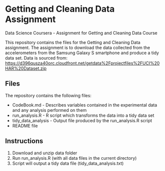 # Getting and Cleaning Data Assignment
Data Science Coursera - Assignment for Getting and Cleaning Data Course

This repository contains the files for the Getting and Cleaning Data assignment. 
The assignment is to download the data collected from the accelerometers from the Samsung Galaxy S smartphone and produce a tidy data set. 
Data is sourced from: https://d396qusza40orc.cloudfront.net/getdata%2Fprojectfiles%2FUCI%20HAR%20Dataset.zip

## Files 

The repository contains the following files:
* CodeBook.md - Describes variables contained in the experimental data and any analysis performed on them
* run_analysis.R - R script which transforms the data into a tidy data set
* tidy_data_analysis - Output file produced by the run_analysis.R script
* README file 

## Instructions

1. Download and unzip data folder
2. Run run_analysis.R (with all data files in the current directory)
3. Script will output a tidy data file (tidy_data_analysis.txt)

